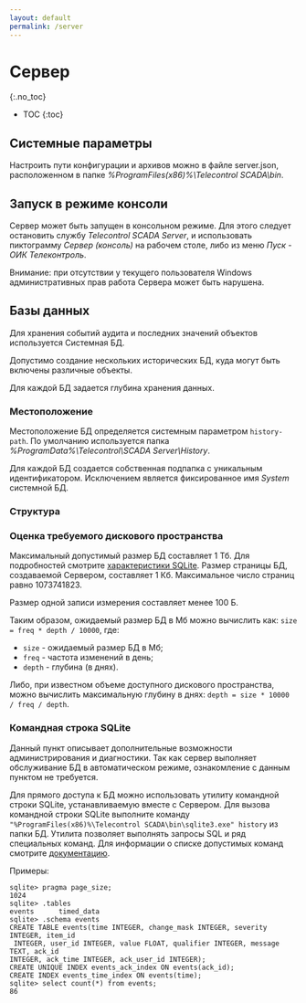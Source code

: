 ```yaml
---
layout: default
permalink: /server
---
```


# Сервер
{:.no_toc}

* TOC
{:toc}


## [](#parameters) Системные параметры

Настроить пути конфигурации и архивов можно в файле server.json, расположенном в папке *%ProgramFiles(x86)%\Telecontrol SCADA\bin*.


## [](#console) Запуск в режиме консоли

Сервер может быть запущен в консольном режиме. Для этого следует остановить службу *Telecontrol SCADA Server*, и использовать пиктограмму *Сервер (консоль)* на рабочем столе, либо из меню *Пуск - ОИК Телеконтроль*.

Внимание: при отсутствии у текущего пользователя Windows административных прав работа Сервера может быть нарушена.


## Базы данных

Для хранения событий аудита и последних значений объектов используется Системная БД.

Допустимо создание нескольких исторических БД, куда могут быть включены различные объекты.

Для каждой БД задается глубина хранения данных.

### Местоположение

Местоположение БД определяется системным параметром `history-path`. По умолчанию используется папка *%ProgramData%\Telecontrol\SCADA Server\History*.

Для каждой БД создается собственная подпапка с уникальным идентификатором. Исключением является фиксированное имя *System* системной БД.

### Структура

### Оценка требуемого дискового пространства

Максимальный допустимый размер БД составляет 1 Тб. Для подробностей смотрите [характеристики SQLite](http://sqlite.org/limits.html). Размер страницы БД, создаваемой Сервером, составляет 1 Кб. Максимальное число страниц равно 1073741823.

Размер одной записи измерения составляет менее 100 Б.

Таким образом, ожидаемый размер БД в Мб можно вычислить как: `size = freq * depth / 10000`, где:
- `size` - ожидаемый размер БД в Мб;
- `freq` - частота изменений в день;
- `depth` - глубина (в днях).

Либо, при известном объеме доступного дискового пространства, можно вычислить максимальную глубину в днях: `depth = size * 10000 / freq / depth`.

### Командная строка SQLite

Данный пункт описывает дополнительные возможности администрирования и диагностики. Так как сервер выполняет обслуживание БД в автоматическом режиме, ознакомление с данным пунктом не требуется.

Для прямого доступа к БД можно использовать утилиту командной строки SQLite, устанавливаемую вместе с Сервером. Для вызова командной строки SQLite выполните команду `"%ProgramFiles(x86)%\Telecontrol SCADA\bin\sqlite3.exe" history` из папки БД. Утилита позволяет выполнять запросы SQL и ряд специальных команд. Для информации о списке допустимых команд смотрите [документацию](https://sqlite.org/cli.html).

Примеры:

```
sqlite> pragma page_size;
1024
sqlite> .tables
events      timed_data
sqlite> .schema events
CREATE TABLE events(time INTEGER, change_mask INTEGER, severity INTEGER, item_id
 INTEGER, user_id INTEGER, value FLOAT, qualifier INTEGER, message TEXT, ack_id 
INTEGER, ack_time INTEGER, ack_user_id INTEGER);
CREATE UNIQUE INDEX events_ack_index ON events(ack_id);
CREATE INDEX events_time_index ON events(time);
sqlite> select count(*) from events;
86
```
